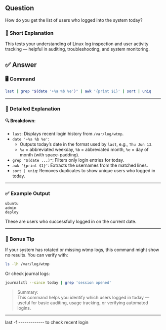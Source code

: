 ## Question  
How do you get the list of users who logged into the system today?

### 📝 Short Explanation  
This tests your understanding of Linux log inspection and user activity tracking — helpful in auditing, troubleshooting, and system monitoring.

## ✅ Answer  

### 🖥️ Command

```bash
last | grep "$(date '+%a %b %e')" | awk '{print $1}' | sort | uniq
```

---

### 📘 Detailed Explanation

#### 🔍 Breakdown:
- `last`: Displays recent login history from `/var/log/wtmp`.
- `date '+%a %b %e'`:
  - Outputs today’s date in the format used by `last`, e.g., `Thu Jun 13`.
  - `%a` = abbreviated weekday, `%b` = abbreviated month, `%e` = day of month (with space-padding).
- `grep "$(date ...)"`: Filters only login entries for today.
- `awk '{print $1}'`: Extracts the usernames from the matched lines.
- `sort | uniq`: Removes duplicates to show unique users who logged in today.

---

### ✅ Example Output
```
ubuntu
admin
deploy
```

These are users who successfully logged in on the current date.

---

### 🧠 Bonus Tip
If your system has rotated or missing wtmp logs, this command might show no results. You can verify with:
```bash
ls -lh /var/log/wtmp
```

Or check journal logs:
```bash
journalctl --since today | grep 'session opened'
```

> Summary:  
> This command helps you identify which users logged in today — useful for basic auditing, usage tracking, or verifying automated logins.

---

last -f ------------- to check recent login
